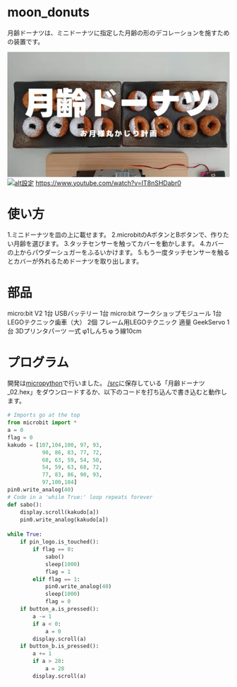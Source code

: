 # moon_donuts
月齢ドーナツは、ミニドーナツに指定した月齢の形のデコレーションを施すための装置です。

[![月齢ドーナツ](https://github.com/airpocket-soundman/moon_donuts/blob/main/image/thumbnail.png)](https://www.youtube.com/watch?v=IT8nSHDabr0)
[![alt設定](http://img.youtube.com/vi/{video-id}/0.jpg)](https://www.youtube.com/watch?v={video-id})
https://www.youtube.com/watch?v=IT8nSHDabr0

# 使い方
1.ミニドーナツを皿の上に載せます。
2.microbitのAボタンとBボタンで、作りたい月齢を選びます。
3.タッチセンサーを触ってカバーを動かします。
4.カバーの上からパウダーシュガーをふるいかけます。
5.もう一度タッチセンサーを触るとカバーが外れるためドーナツを取り出します。

# 部品
micro:bit V2 1台
USBバッテリー 1台
micro:bit ワークショップモジュール 1台
LEGOテクニック歯車（大） 2個
フレーム用LEGOテクニック 適量
GeekServo 1台
3Dプリンタパーツ 一式
φ1しんちゅう線10cm

# プログラム
開発は[micropython](https://python.microbit.org/v/3/)で行いました。
[/src](https://github.com/airpocket-soundman/moon_donuts/tree/main/src)に保存している「月齢ドーナツ_02.hex」をダウンロードするか、以下のコードを打ち込んで書き込むと動作します。

```python
# Imports go at the top
from microbit import *
a = 0
flag = 0
kakudo = [107,104,100, 97, 93,
           90, 86, 83, 77, 72,
           68, 63, 59, 54, 50,
           54, 59, 63, 68, 72,
           77, 83, 86, 90, 93,
           97,100,104]
pin0.write_analog(40)
# Code in a 'while True:' loop repeats forever
def sabo():
    display.scroll(kakudo[a])
    pin0.write_analog(kakudo[a])

while True:
    if pin_logo.is_touched():
        if flag == 0:
            sabo()
            sleep(1000)
            flag = 1
        elif flag == 1:
            pin0.write_analog(40)
            sleep(1000)
            flag = 0
    if button_a.is_pressed():
        a -= 1
        if a < 0:
            a = 0
        display.scroll(a)
    if button_b.is_pressed():
        a += 1
        if a > 28:
            a = 28
        display.scroll(a)

```


